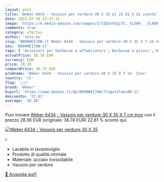 ```yaml
---
layout: post
title: 'Weber 6434 - Vassoio per verdure-30 X 35 al 22.81 % di sconto'
date: 2021-07-10 13:47:15
image: 'https://m.media-amazon.com/images/I/31DInh5qjfS._SL500_._SL400_.jpg'
comments: true
category: ofertas
author: 'tole.es'
slug: 'B000WEIJUW-it Weber 6434 - Vassoio per verdure-30 X 35 X 7 cm Inox'
sku: 'B000WEIJUW-it'
tags: [ 'Accessori per barbecue e affumicatori','Barbecue e picnic','Giardino e giardinaggio','Padelle e vassoi per barbecue','Vassoi per grigliare per barbecue','weber', ]
actualPrice: 28.36 EUR
currency: EUR
price: 28.36
comparePrice: 36.74 EUR
prodname: 'Weber 6434 - Vassoio per verdure-30 X 35 X 7 cm  Inox'
country: 'it'
flag: '🇮🇹'
brand: 'Weber'
buyurl: 'https://www.amazon.it/dp/B000WEIJUW/?tag=tolees00-21'
descuento: '22.81'
average: '28.36'
---
```


Puoi trovare [Weber 6434 - Vassoio per verdure-30 X 35 X 7 cm  Inox](https://www.amazon.it/dp/B000WEIJUW/?tag=tolees00-21) con il prezzo 28.36 EUR (originale: 36.74 EUR) 22.81 % sconto qui:

[![Weber 6434 - Vassoio per verdure-30 X 35](https://m.media-amazon.com/images/I/31DInh5qjfS._SL500_._SL400_.jpg)](https://www.amazon.it/dp/B000WEIJUW/?tag=tolees00-21)

ℹ️:

- Lavabile in lavastoviglie
- Prodotto di qualità ottimale
- Materiale: acciaio inossidabile
- Vassoio per verdure

[🛒 Acquista qui!!](https://www.amazon.it/dp/B000WEIJUW/?tag=tolees00-21)
